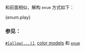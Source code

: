 和前面相似，解构 `enum` 方式如下：

{enum.play}

### 参见：

[`#[allow(...)]`][allow], [color models][color_models] 和 [`enum`][enum] 

[allow]: ../../../attribute/unused.html
[color_models]: http://en.wikipedia.org/wiki/Color_model
[enum]: ../../../custom_types/enum.html
